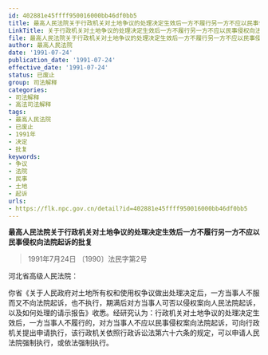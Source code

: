 ```yaml
---
id: 402881e45ffff950016000bb46df0bb5
title: 最高人民法院关于行政机关对土地争议的处理决定生效后一方不履行另一方不应以民事侵权向法院起诉的批复
LinkTitle: 关于行政机关对土地争议的处理决定生效后一方不履行另一方不应以民事侵权向法院起诉的批复（1991）
file: 最高人民法院关于行政机关对土地争议的处理决定生效后一方不履行另一方不应以民事侵权向法院起诉的批复_19910724_402881e45ffff950016000bb46df0bb5.docx
author: 最高人民法院
date: '1991-07-24'
publication_date: '1991-07-24'
effective_date: '1991-07-24'
status: 已废止
group: 司法解释
categories:
- 司法解释
- 高法司法解释
tags:
- 最高人民法院
- 已废止
- 1991年
- 决定
- 批复
keywords:
- 争议
- 法院
- 民事
- 土地
- 起诉
urls:
- https://flk.npc.gov.cn/detail?id=402881e45ffff950016000bb46df0bb5
---
```


**最高人民法院关于行政机关对土地争议的处理决定生效后一方不履行另一方不应以民事侵权向法院起诉的批复**

> 1991年7月24日 〔1990〕法民字第2号

河北省高级人民法院：

你省《关于人民政府对土地所有权和使用权争议做出处理决定后，一方当事人不服而又不向法院起诉，也不执行，期满后对方当事人可否以侵权案向人民法院起诉，以及如何处理的请示报告》收悉。经研究认为：行政机关对土地争议的处理决定生效后，一方当事人不履行的，对方当事人不应以民事侵权案向法院起诉，可向行政机关提出申请执行，该行政机关依照行政诉讼法第六十六条的规定，可以申请人民法院强制执行，或依法强制执行。
